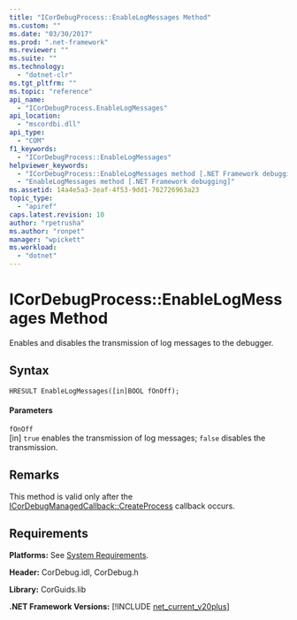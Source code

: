 ```yaml
---
title: "ICorDebugProcess::EnableLogMessages Method"
ms.custom: ""
ms.date: "03/30/2017"
ms.prod: ".net-framework"
ms.reviewer: ""
ms.suite: ""
ms.technology: 
  - "dotnet-clr"
ms.tgt_pltfrm: ""
ms.topic: "reference"
api_name: 
  - "ICorDebugProcess.EnableLogMessages"
api_location: 
  - "mscordbi.dll"
api_type: 
  - "COM"
f1_keywords: 
  - "ICorDebugProcess::EnableLogMessages"
helpviewer_keywords: 
  - "ICorDebugProcess::EnableLogMessages method [.NET Framework debugging]"
  - "EnableLogMessages method [.NET Framework debugging]"
ms.assetid: 14a4e5a3-3eaf-4f53-9dd1-762726963a23
topic_type: 
  - "apiref"
caps.latest.revision: 10
author: "rpetrusha"
ms.author: "ronpet"
manager: "wpickett"
ms.workload: 
  - "dotnet"
---
```

# ICorDebugProcess::EnableLogMessages Method
Enables and disables the transmission of log messages to the debugger.  
  
## Syntax  
  
```  
HRESULT EnableLogMessages([in]BOOL fOnOff);  
```  
  
#### Parameters  
 `fOnOff`  
 [in] `true` enables the transmission of log messages; `false` disables the transmission.  
  
## Remarks  
 This method is valid only after the [ICorDebugManagedCallback::CreateProcess](../../../../docs/framework/unmanaged-api/debugging/icordebugmanagedcallback-createprocess-method.md) callback occurs.  
  
## Requirements  
 **Platforms:** See [System Requirements](../../../../docs/framework/get-started/system-requirements.md).  
  
 **Header:** CorDebug.idl, CorDebug.h  
  
 **Library:** CorGuids.lib  
  
 **.NET Framework Versions:** [!INCLUDE [net_current_v20plus](../../../../includes/net-current-v20plus-md.md)]
